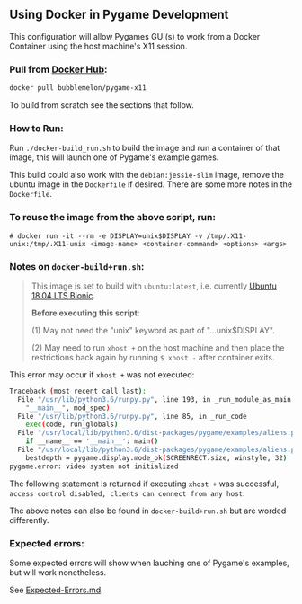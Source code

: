 ## Using Docker in Pygame Development

This configuration will allow Pygames GUI(s) to work from a Docker Container using the host machine's X11 session.

### Pull from [Docker Hub](https://cloud.docker.com/repository/docker/bubblemelon/pygame-x11):

```bash
docker pull bubblemelon/pygame-x11
```

To build from scratch see the sections that follow.

### How to Run:

Run `./docker-build_run.sh` to build the image and run a container of that image, this will launch one of Pygame's example games.

This build could also work with the `debian:jessie-slim` image, remove the ubuntu image in the `Dockerfile` if desired. There are some more notes in the `Dockerfile`.

### To reuse the image from the above script, run:

`# docker run -it --rm -e DISPLAY=unix$DISPLAY -v /tmp/.X11-unix:/tmp/.X11-unix <image-name> <container-command> <options> <args>`

### Notes on `docker-build+run.sh`:

> This image is set to build with `ubuntu:latest`, i.e. currently [Ubuntu 18.04 LTS Bionic](https://packages.ubuntu.com/bionic/).
>
> **Before executing this script**:
>
> (1) May not need the "unix" keyword as part of "...unix$DISPLAY".
>
> (2) May need to run `xhost +` on the host machine and then place the restrictions back again by running `$ xhost -` after container exits.

This error may occur if `xhost +` was not executed:

```bash
Traceback (most recent call last):
  File "/usr/lib/python3.6/runpy.py", line 193, in _run_module_as_main
    "__main__", mod_spec)
  File "/usr/lib/python3.6/runpy.py", line 85, in _run_code
    exec(code, run_globals)
  File "/usr/local/lib/python3.6/dist-packages/pygame/examples/aliens.py", line 321, in <module>
    if __name__ == '__main__': main()
  File "/usr/local/lib/python3.6/dist-packages/pygame/examples/aliens.py", line 188, in main
    bestdepth = pygame.display.mode_ok(SCREENRECT.size, winstyle, 32)
pygame.error: video system not initialized
```
The following statement is returned if executing `xhost +` was successful, `access control disabled, clients can connect from any host`.

The above notes can also be found in `docker-build+run.sh` but are worded differently.

### Expected errors:

Some expected errors will show when lauching one of Pygame's examples, but will work nonetheless.

See [Expected-Errors.md](/Docker_Container/Expected-Errors.md).
